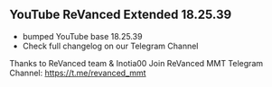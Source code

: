 ## YouTube ReVanced Extended 18.25.39
- bumped YouTube base 18.25.39
- Check full changelog on our Telegram Channel

Thanks to ReVanced team & Inotia00
Join ReVanced MMT Telegram Channel: https://t.me/revanced_mmt
